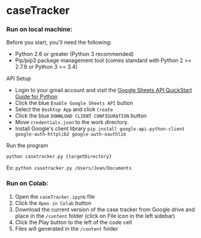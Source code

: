 # caseTracker

### Run on local machine:

Before you start, you'll need the following:

-   Python 2.6 or greater (Python 3 recommended)
-   Pip/pip3 package management tool (comes standard with Python 2 >= 2.7.9 or Python 3 >= 3.4)

API Setup

* Login to your gmail account and visit the [Google Sheets API QuickStart Guide for Python](https://developers.google.com/sheets/api/quickstart/python)
* Click the blue `Enable Google Sheets API` button
* Select the `Desktop App` and click `Create`
* Click the blue `DOWNLOAD CLIENT CONFIGURATION` button
* Move `credentials.json` to the work directory. 
* Install Google's client library `pip install google-api-python-client google-auth-httplib2 google-auth-oauthlib`

Run the program

`python casetracker.py {targetDirectory}`

Ex: `python casetracker.py /Users/Jean/Documents`


### Run on Colab:
1. Open the `caseTracker.ipynb` file
2. Click the `Open in Colab` button
3. Download the current version of the case tracker from Google drive and place in the `/content` folder (click on File icon in the left sidebar)
3. Click the Play button to the left of the code cell
4. Files will generated in the `/content` folder
